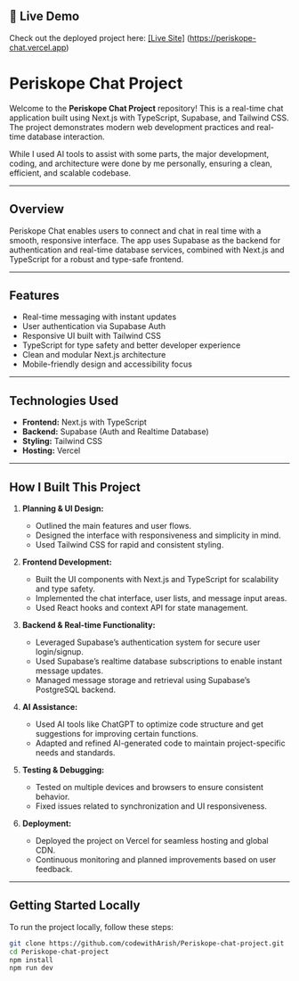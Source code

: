 ## 🔗 Live Demo

Check out the deployed project here: [[Live Site]](https://periskope-chat-project-qahe.vercel.app/login)
(https://periskope-chat.vercel.app)

# Periskope Chat Project

Welcome to the **Periskope Chat Project** repository! This is a real-time chat application built using Next.js with TypeScript, Supabase, and Tailwind CSS. The project demonstrates modern web development practices and real-time database interaction.

While I used AI tools to assist with some parts, the major development, coding, and architecture were done by me personally, ensuring a clean, efficient, and scalable codebase.

---

## Overview

Periskope Chat enables users to connect and chat in real time with a smooth, responsive interface. The app uses Supabase as the backend for authentication and real-time database services, combined with Next.js and TypeScript for a robust and type-safe frontend.

---

## Features

- Real-time messaging with instant updates
- User authentication via Supabase Auth
- Responsive UI built with Tailwind CSS
- TypeScript for type safety and better developer experience
- Clean and modular Next.js architecture
- Mobile-friendly design and accessibility focus

---

## Technologies Used

- **Frontend:** Next.js with TypeScript
- **Backend:** Supabase (Auth and Realtime Database)
- **Styling:** Tailwind CSS
- **Hosting:** Vercel

---

## How I Built This Project

1. **Planning & UI Design:**
   - Outlined the main features and user flows.
   - Designed the interface with responsiveness and simplicity in mind.
   - Used Tailwind CSS for rapid and consistent styling.

2. **Frontend Development:**
   - Built the UI components with Next.js and TypeScript for scalability and type safety.
   - Implemented the chat interface, user lists, and message input areas.
   - Used React hooks and context API for state management.

3. **Backend & Real-time Functionality:**
   - Leveraged Supabase’s authentication system for secure user login/signup.
   - Used Supabase’s realtime database subscriptions to enable instant message updates.
   - Managed message storage and retrieval using Supabase’s PostgreSQL backend.

4. **AI Assistance:**
   - Used AI tools like ChatGPT to optimize code structure and get suggestions for improving certain functions.
   - Adapted and refined AI-generated code to maintain project-specific needs and standards.

5. **Testing & Debugging:**
   - Tested on multiple devices and browsers to ensure consistent behavior.
   - Fixed issues related to synchronization and UI responsiveness.

6. **Deployment:**
   - Deployed the project on Vercel for seamless hosting and global CDN.
   - Continuous monitoring and planned improvements based on user feedback.

---

## Getting Started Locally

To run the project locally, follow these steps:

```bash
git clone https://github.com/codewithArish/Periskope-chat-project.git
cd Periskope-chat-project
npm install
npm run dev

